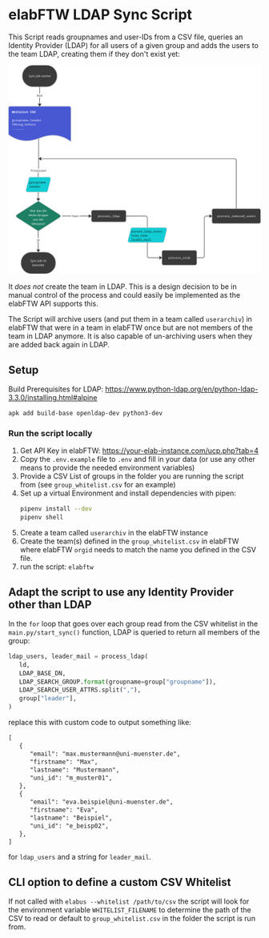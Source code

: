 # elabFTW LDAP Sync Script

This Script reads groupnames and user-IDs from a CSV file, queries an Identity Provider (LDAP) for all users of a given group and adds the users to the team LDAP, creating them if they don't exist yet:

![alt text](image.png)

It *does not* create the team in LDAP. This is a design decision to be in manual control of the process and could easily be implemented as the elabFTW API supports this.

The Script will archive users (and put them in a team called `userarchiv`) in elabFTW that were in a team in elabFTW once but are not members of the team in LDAP anymore. It is also capable of un-archiving users when they are added back again in LDAP.

## Setup

Build Prerequisites for LDAP: https://www.python-ldap.org/en/python-ldap-3.3.0/installing.html#alpine

```
apk add build-base openldap-dev python3-dev
```

### Run the script locally

1. Get API Key in elabFTW: https://your-elab-instance.com/ucp.php?tab=4
2. Copy the `.env.example` file to `.env` and fill in your data (or use any other means to provide the needed environment variables)
3. Provide a CSV List of groups in the folder you are running the script from (see `group_whitelist.csv` for an example)
4. Set up a virtual Environment and install dependencies with pipen:
    ```bash
    pipenv install --dev
    pipenv shell
    ```
5. Create a team called `userarchiv` in the elabFTW instance
6. Create the team(s) defined in the `group_whitelist.csv` in elabFTW where elabFTW `orgid` needs to match the name you defined in the CSV file.
7. run the script: `elabftw`
   


## Adapt the script to use any Identity Provider other than LDAP

In the `for` loop that goes over each group read from the CSV whitelist in the `main.py/start_sync()` function, LDAP is queried to return all members of the group:

```python
ldap_users, leader_mail = process_ldap(
   ld,
   LDAP_BASE_DN,
   LDAP_SEARCH_GROUP.format(groupname=group["groupname"]),
   LDAP_SEARCH_USER_ATTRS.split(","),
   group["leader"],
)
```

replace this with custom code to output something like:

```
[
   {
      "email": "max.mustermann@uni-muenster.de",
      "firstname": "Max",
      "lastname": "Mustermann",
      "uni_id": "m_muster01",
   },
   {
      "email": "eva.beispiel@uni-muenster.de",
      "firstname": "Eva",
      "lastname": "Beispiel",
      "uni_id": "e_beisp02",
   },
]
```

for `ldap_users` and a string for `leader_mail`.

## CLI option to define a custom CSV Whitelist

If not called with `elabus --whitelist /path/to/csv` the script will look for the environment variable `WHITELIST_FILENAME` to determine the path of the CSV to read or default to `group_whitelist.csv` in the folder the script is run from.